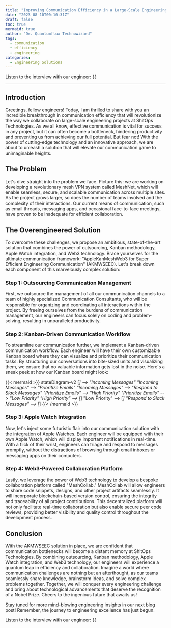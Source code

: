 ```yaml
---
title: "Improving Communication Efficiency in a Large-Scale Engineering Project"
date: "2023-08-10T00:10:31Z"
draft: false
toc: true
mermaid: true
author: "Dr. Quantumflux Technowizard"
tags:
  - communication
  - efficiency
  - engineering
categories:
  - Engineering Solutions
---
```


Listen to the interview with our engineer: {{<audio src="https://s3.chaops.de/shitops/podcasts/improving-communication-efficiency-in-a-large-scale-engineering-project.mp3" class="audio">}}

---

## Introduction

Greetings, fellow engineers! Today, I am thrilled to share with you an incredible breakthrough in communication efficiency that will revolutionize the way we collaborate on large-scale engineering projects at ShitOps Technologies. As we all know, effective communication is vital for success in any project, but it can often become a bottleneck, hindering productivity and preventing us from achieving our full potential. But fear not! With the power of cutting-edge technology and an innovative approach, we are about to unleash a solution that will elevate our communication game to unimaginable heights. 

## The Problem

Let's dive straight into the problem we face. Picture this: we are working on developing a revolutionary mesh VPN system called MeshNet, which will enable seamless, secure, and scalable communication across multiple sites. As the project grows larger, so does the number of teams involved and the complexity of their interactions. Our current means of communication, such as email threads, messaging apps, and occasional face-to-face meetings, have proven to be inadequate for efficient collaboration.

## The Overengineered Solution

To overcome these challenges, we propose an ambitious, state-of-the-art solution that combines the power of outsourcing, Kanban methodology, Apple Watch integration, and Web3 technology. Brace yourselves for the ultimate communication framework: "AppleKanMeshWeb3 for Super Efficient Engineering Communication" (AKMWSEEC). Let's break down each component of this marvelously complex solution:

### Step 1: Outsourcing Communication Management

First, we outsource the management of all our communication channels to a team of highly specialized Communication Consultants, who will be responsible for organizing and coordinating all interactions within the project. By freeing ourselves from the burdens of communication management, our engineers can focus solely on coding and problem-solving, resulting in unparalleled productivity.

### Step 2: Kanban-Driven Communication Workflow

To streamline our communication further, we implement a Kanban-driven communication workflow. Each engineer will have their own customizable Kanban board where they can visualize and prioritize their communication tasks. By structuring our conversations into bite-sized units and visualizing them, we ensure that no valuable information gets lost in the noise. Here's a sneak peek at how our Kanban board might look:

{{< mermaid >}}
stateDiagram-v2
    [*] --> "Incoming Messages"
    "Incoming Messages" --> "Prioritize Emails"
    "Incoming Messages" --> "Respond to Slack Messages"
    "Prioritize Emails" --> "High Priority"
    "Prioritize Emails" --> "Low Priority"
    "High Priority" --> [*]
    "Low Priority" --> [*]
    "Respond to Slack Messages" --> [*]
{{< /mermaid >}}

### Step 3: Apple Watch Integration

Now, let's inject some futuristic flair into our communication solution with the integration of Apple Watches. Each engineer will be equipped with their own Apple Watch, which will display important notifications in real-time. With a flick of their wrist, engineers can triage and respond to messages promptly, without the distractions of browsing through email inboxes or messaging apps on their computers.

### Step 4: Web3-Powered Collaboration Platform

Lastly, we leverage the power of Web3 technology to develop a bespoke collaboration platform called "MeshCollab." MeshCollab will allow engineers to share code snippets, designs, and other project artifacts seamlessly. It will incorporate blockchain-based version control, ensuring the integrity and traceability of all project contributions. This decentralized platform will not only facilitate real-time collaboration but also enable secure peer code reviews, providing better visibility and quality control throughout the development process.

## Conclusion

With the AKMWSEEC solution in place, we are confident that communication bottlenecks will become a distant memory at ShitOps Technologies. By combining outsourcing, Kanban methodology, Apple Watch integration, and Web3 technology, our engineers will experience a quantum leap in efficiency and collaboration. Imagine a world where communication challenges are nothing but an afterthought, as our teams seamlessly share knowledge, brainstorm ideas, and solve complex problems together. Together, we will conquer every engineering challenge and bring about technological advancements that deserve the recognition of a Nobel Prize. Cheers to the ingenious future that awaits us!

Stay tuned for more mind-blowing engineering insights in our next blog post! Remember, the journey to engineering excellence has just begun.

Listen to the interview with our engineer: {{<audio src="https://s3.chaops.de/shitops/podcasts/improving-communication-efficiency-in-a-large-scale-engineering-project.mp3" class="audio">}}